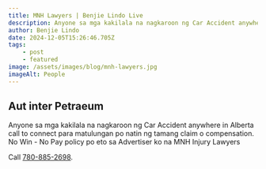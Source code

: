 ```yaml
---
title: MNH Lawyers | Benjie Lindo Live
description: Anyone sa mga kakilala na nagkaroon ng Car Accident anywhere in Alberta call to connect para matulungan po natin ng tamang claim o compensation
author: Benjie Lindo
date: 2024-12-05T15:26:46.705Z
tags:
    - post
    - featured
image: /assets/images/blog/mnh-lawyers.jpg
imageAlt: People
---
```


## Aut inter Petraeum

Anyone sa mga kakilala na nagkaroon ng Car Accident anywhere in Alberta call to connect para matulungan po natin ng tamang claim o compensation. No Win - No Pay policy po eto sa Advertiser ko na MNH Injury Lawyers 

Call <a href="tel:780-885-2698">780-885-2698</a>.